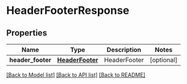 # HeaderFooterResponse

## Properties
Name | Type | Description | Notes
------------ | ------------- | ------------- | -------------
**header_footer** | [**HeaderFooter**](HeaderFooter.md) | HeaderFooter | [optional] 

[[Back to Model list]](../README.md#documentation-for-models) [[Back to API list]](../README.md#documentation-for-api-endpoints) [[Back to README]](../README.md)


